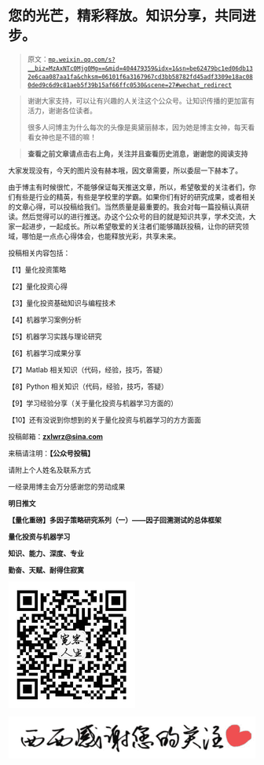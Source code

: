 # 您的光芒，精彩释放。知识分享，共同进步。

> 原文：[`mp.weixin.qq.com/s?__biz=MzAxNTc0Mjg0Mg==&mid=404479359&idx=1&sn=be62479bc1ed06db132e6caa087aa1fa&chksm=06101f6a3167967cd3bb58782fd45adf3309e18ac080ded9c6d9c81aeb5f39b15af66ffc0530&scene=27#wechat_redirect`](http://mp.weixin.qq.com/s?__biz=MzAxNTc0Mjg0Mg==&mid=404479359&idx=1&sn=be62479bc1ed06db132e6caa087aa1fa&chksm=06101f6a3167967cd3bb58782fd45adf3309e18ac080ded9c6d9c81aeb5f39b15af66ffc0530&scene=27#wechat_redirect)

> 谢谢大家支持，可以让有兴趣的人关注这个公众号。让知识传播的更加富有活力，谢谢各位读者。
> 
> 很多人问博主为什么每次的头像是奥黛丽赫本，因为她是博主女神，每天看看女神也是不错的嘛！

> ****查看之前文章请点击右上角，关注并且查看历史消息，谢谢您的阅读支持****

大家发现没有，今天的图片没有赫本哦，因文章需要，所以委屈一下赫本了。

由于博主有时候很忙，不能够保证每天推送文章，所以，希望敬爱的关注者们，你们有些是行业的精英，有些是学校里的学霸。如果你们有好的研究成果，或者相关的文章心得，可以投稿给我们。当然质量是最重要的。我会对每一篇投稿认真研读。然后觉得可以的进行推送。办这个公众号的目的就是知识共享，学术交流，大家一起进步，一起成长。所以希望敬爱的关注者们能够踊跃投稿，让你的研究领域，哪怕是一点点心得体会，也能释放光彩，共享未来。

投稿相关内容包括：

【1】量化投资策略

【2】量化投资心得

【3】量化投资基础知识与编程技术

【4】机器学习案例分析

【5】机器学习实践与理论研究

【6】机器学习成果分享

【7】Matlab 相关知识（代码，经验，技巧，答疑）

【8】Python 相关知识（代码，经验，技巧，答疑）

【9】学习经验分享（关于量化投资与机器学习方面的）

【10】还有没说到你想到的关于量化投资与机器学习的方方面面

投稿邮箱：**zxlwrz@sina.com**

来稿请注明：**【公众号投稿】**

请附上个人姓名及联系方式

一经录用博主会万分感谢您的劳动成果

**明日推文**

**【量化重磅】多因子策略研究系列（一）——因子回溯测试的总体框架**

**量化投资与机器学习**

**知识、能力、深度、专业**

**勤奋、天赋、耐得住寂寞**

**![](img/21d6a4c04ac1ac9e7ad7201c0a43c0d5.png)** 

**![](img/30b137f18ab6e2d0ced170040aa68958.png)**